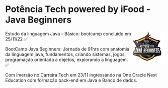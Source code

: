 <div>
<h1>Potência Tech powered by iFood - Java Beginners</h1>
<img padding="10px" align="right" width="100px" src="./img/InsígniaPontênciaTech.png">
</div>

<p>Estudo da linguagem Java - Básico: bootcamp concluído em 25/11/22 ✅</P>

<p>BootCamp Java Beginners: Jornada de 91hrs com anatomia da linguagem java, fundamentos, criando sistemas, jogos, programação orientada a objetos, explorando a linguagem. ✅</p>

<p>Com imersão no Carreira Tech em 23/11 ingressando na One Oracle Next Education com formação back-end em Java e Banco de dados.</p>
 
